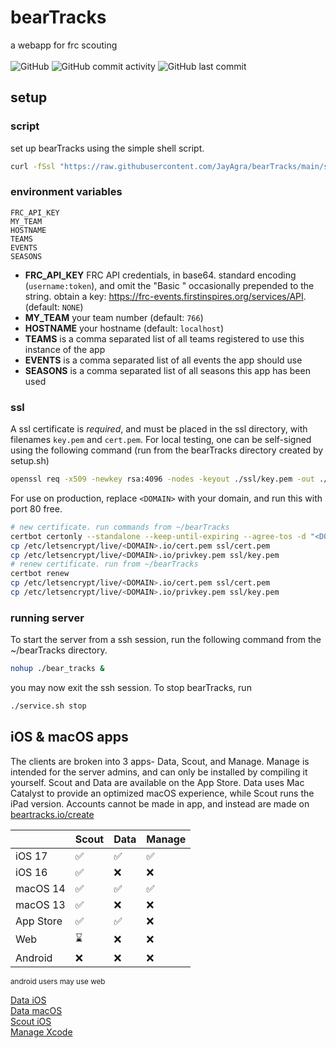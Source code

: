 # bearTracks
a webapp for frc scouting<br><br>
![GitHub](https://img.shields.io/github/license/JayAgra/bearTracks) ![GitHub commit activity](https://img.shields.io/github/commit-activity/y/jayagra/bearTracks) ![GitHub last commit](https://img.shields.io/github/last-commit/jayagra/bearTracks)

## setup
### script
set up bearTracks using the simple shell script.
```sh
curl -fSsl "https://raw.githubusercontent.com/JayAgra/bearTracks/main/setup.sh" | sudo sh
```
### environment variables
```
FRC_API_KEY
MY_TEAM
HOSTNAME
TEAMS
EVENTS
SEASONS
```
+ **FRC_API_KEY** FRC API credentials, in base64. standard encoding (`username:token`), and omit the "Basic " occasionally prepended to the string. obtain a key: https://frc-events.firstinspires.org/services/API. (default: `NONE`)<br>
+ **MY_TEAM** your team number (default: `766`)<br>
+ **HOSTNAME** your hostname (default: `localhost`)<br>
+ **TEAMS** is a comma separated list of all teams registered to use this instance of the app<br>
+ **EVENTS** is a comma separated list of all events the app should use<br>
+ **SEASONS** is a comma separated list of all seasons this app has been used
### ssl
A ssl certificate is *required*, and must be placed in the ssl directory, with filenames `key.pem` and `cert.pem`. For local testing, one can be self-signed using the following command (run from the bearTracks directory created by setup.sh)
```sh
openssl req -x509 -newkey rsa:4096 -nodes -keyout ./ssl/key.pem -out ./ssl/cert.pem -days 365 -subj '/CN=localhost'
```
For use on production, replace `<DOMAIN>` with your domain, and run this with port 80 free.
```sh
# new certificate. run commands from ~/bearTracks
certbot certonly --standalone --keep-until-expiring --agree-tos -d "<DOMAIN>"
cp /etc/letsencrypt/live/<DOMAIN>.io/cert.pem ssl/cert.pem
cp /etc/letsencrypt/live/<DOMAIN>.io/privkey.pem ssl/key.pem
# renew certificate. run from ~/bearTracks
certbot renew
cp /etc/letsencrypt/live/<DOMAIN>.io/cert.pem ssl/cert.pem
cp /etc/letsencrypt/live/<DOMAIN>.io/privkey.pem ssl/key.pem
```
### running server
To start the server from a ssh session, run the following command from the ~/bearTracks directory.
```sh
nohup ./bear_tracks &
```
you may now exit the ssh session.
To stop bearTracks, run
```sh
./service.sh stop
```


## iOS & macOS apps

The clients are broken into 3 apps- Data, Scout, and Manage. Manage is intended for the server admins, and can only be installed by compiling it yourself. Scout and Data are available on the App Store. Data uses Mac Catalyst to provide an optimized macOS experience, while Scout runs the iPad version. Accounts cannot be made in app, and instead are made on [beartracks.io/create](https://beartracks.io/create)

|             | Scout | Data | Manage |
|-------------|------|-------|--------|
| iOS 17      | ✅    | ✅     | ✅      |
| iOS 16      | ✅    | ❌     | ❌      |
| macOS 14    | ✅    | ✅     | ✅      |
| macOS 13    | ✅    | ❌     | ❌      |
| App Store   | ✅    | ✅     | ❌      |
| Web         | ⌛    | ❌     | ❌      |
| Android     | ❌    | ❌     | ❌      |

<small>android users may use web</small>

[Data iOS](https://apps.apple.com/app/beartracks-data/id6475752596)<br>
[Data macOS](https://apps.apple.com/app/beartracks-data/id6475752596)<br>
[Scout iOS](https://apps.apple.com/app/beartracks-scout/id6476092907)<br>
[Manage Xcode](https://github.com/JayAgra/bearTracks/tree/main/ios/beartracks-manage)